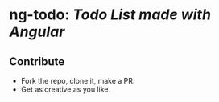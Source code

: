 # ng-todo: *Todo List made with Angular*

## Contribute
- Fork the repo, clone it, make a PR.
- Get as creative as you like.
